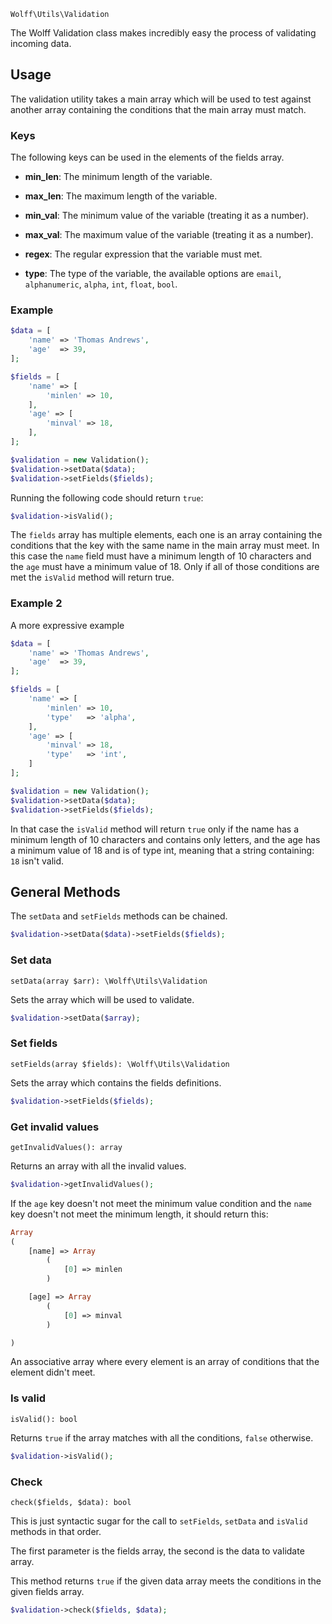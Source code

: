 `Wolff\Utils\Validation`

The Wolff Validation class makes incredibly easy the process of validating incoming data.

## Usage

The validation utility takes a main array which will be used to test against another array containing the conditions that the main array must match.

### Keys

The following keys can be used in the elements of the fields array.

* **min_len**: The minimum length of the variable.

* **max_len**: The maximum length of the variable.

* **min_val**: The minimum value of the variable (treating it as a number).

* **max_val**: The maximum value of the variable (treating it as a number).

* **regex**: The regular expression that the variable must met.

* **type**: The type of the variable, the available options are `email`, `alphanumeric`, `alpha`, `int`, `float`, `bool`.

### Example

```php
$data = [
    'name' => 'Thomas Andrews',
    'age'  => 39,
];

$fields = [
    'name' => [
        'minlen' => 10,
    ],
    'age' => [
        'minval' => 18,
    ],
];

$validation = new Validation();
$validation->setData($data);
$validation->setFields($fields);
```

Running the following code should return `true`:

```php
$validation->isValid();
```

The `fields` array has multiple elements, each one is an array containing the conditions that the key with the same name in the main array must meet. In this case the `name` field must have a minimum length of 10 characters and the `age` must have a minimum value of 18. Only if all of those conditions are met the `isValid` method will return true.

### Example 2

A more expressive example

```php
$data = [
    'name' => 'Thomas Andrews',
    'age'  => 39,
];

$fields = [
    'name' => [
        'minlen' => 10,
        'type'   => 'alpha',
    ],
    'age' => [
        'minval' => 18,
        'type'   => 'int',
    ]
];

$validation = new Validation();
$validation->setData($data);
$validation->setFields($fields);
```

In that case the `isValid` method will return `true` only if the name has a minimum length of 10 characters and contains only letters, and the age has a minimum value of 18 and is of type int, meaning that a string containing: `18` isn't valid.

## General Methods

The `setData` and `setFields` methods can be chained.

```php
$validation->setData($data)->setFields($fields);
```

### Set data

`setData(array $arr): \Wolff\Utils\Validation`

Sets the array which will be used to validate.

```php
$validation->setData($array);
```

### Set fields

`setFields(array $fields): \Wolff\Utils\Validation`

Sets the array which contains the fields definitions.

```php
$validation->setFields($fields);
```

### Get invalid values

`getInvalidValues(): array`

Returns an array with all the invalid values.

```php
$validation->getInvalidValues();
```

If the `age` key doesn't not meet the minimum value condition and the `name` key doesn't not meet the minimum length, it should return this:

```php
Array
(
    [name] => Array
        (
            [0] => minlen
        )

    [age] => Array
        (
            [0] => minval
        )

)
```

An associative array where every element is an array of conditions that the element didn't meet.

### Is valid

`isValid(): bool`

Returns `true` if the array matches with all the conditions, `false` otherwise.

```php
$validation->isValid();
```

### Check

`check($fields, $data): bool`

This is just syntactic sugar for the call to `setFields`, `setData` and `isValid` methods in that order.

The first parameter is the fields array, the second is the data to validate array. 

This method returns `true` if the given data array meets the conditions in the given fields array.

```php
$validation->check($fields, $data);
```
